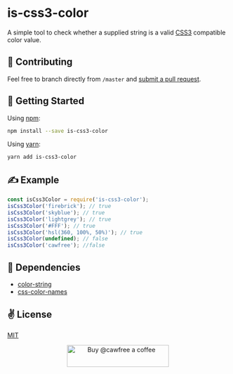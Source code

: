 # is-css3-color
A simple tool to check whether a supplied string is a valid [CSS3](https://developer.mozilla.org/en-US/docs/Web/CSS/CSS3) compatible color value.

## 🤝 Contributing
Feel free to branch directly from `/master` and [submit a pull request](https://help.github.com/en/articles/about-pull-requests).

## 🚀 Getting Started
Using [npm](https://www.npmjs.com/package/is-css3-color):

```bash
npm install --save is-css3-color
```

Using [yarn](https://www.npmjs.com/package/is-css3-color):
```bash
yarn add is-css3-color
```
## ✍️ Example

```javascript
const isCss3Color = require('is-css3-color');
isCss3Color('firebrick'); // true
isCss3Color('skyblue'); // true
isCss3Color('lightgrey'); // true
isCss3Color('#FFF'); // true
isCss3Color('hsl(360, 100%, 50%)'); // true
isCss3Color(undefined); // false
isCss3Color('cawfree'); //false
```

## 🙏 Dependencies
  - [color-string](https://www.npmjs.com/package/color-string)
  - [css-color-names](https://www.npmjs.com/package/css-color-names)

## ✌️ License
[MIT](https://opensource.org/licenses/MIT)

<p align="center">
  <a href="https://www.buymeacoffee.com/cawfree">
    <img src="https://cdn.buymeacoffee.com/buttons/default-orange.png" alt="Buy @cawfree a coffee" width="232" height="50" />
  </a>
</p>
